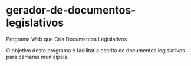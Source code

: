# gerador-de-documentos-legislativos
Programa Web que Cria Documentos Legislativos

O objetivo deste programa é facilitar a escrita de documentos legislativos para câmaras municipais.

